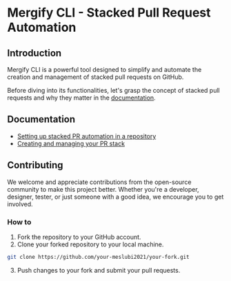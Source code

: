 # Mergify CLI - Stacked Pull Request Automation

## Introduction

Mergify CLI is a powerful tool designed to simplify and automate the creation and management of stacked pull requests on GitHub. 

Before diving into its functionalities, let's grasp the concept of stacked pull requests and why they matter in the [documentation](https://docs.mergify.com/stacked_prs/#understanding-stacked-pull-requests).

## Documentation

- [Setting up stacked PR automation in a repository](https://docs.mergify.com/stacks/#setting-up-mergify-cli)
- [Creating and managing your PR stack](https://docs.mergify.com/stacks/#creating-stacked-pull-requests)

## Contributing

We welcome and appreciate contributions from the open-source community to make this project better. Whether you're a developer, designer, tester, or just someone with a good idea, we encourage you to get involved.

### How to

1. Fork the repository to your GitHub account.
2. Clone your forked repository to your local machine.

```bash
git clone https://github.com/your-meslubi2021/your-fork.git
```

3. Push changes to your fork and submit your pull requests.
